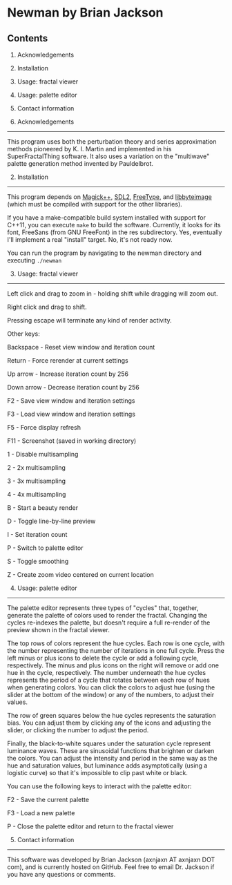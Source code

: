 Newman by Brian Jackson
=======================

Contents
--------

1. Acknowledgements
2. Installation
3. Usage: fractal viewer
4. Usage: palette editor
5. Contact information

1. Acknowledgements
-------------------

This program uses both the perturbation theory and series approximation methods pioneered by K. I.
Martin and implemented in his SuperFractalThing software. It also uses a variation on the "multiwave"
palette generation method invented by Pauldelbrot.

2. Installation
---------------

This program depends on [Magick++](http://www.imagemagick.org/Magick++/), [SDL2](http://libsdl.org), [FreeType](http://freetype.org), and
[libbyteimage](http://github.com/axnjaxn/libbyteimage) (which must be compiled with support for the other libraries).

If you have a make-compatible build system installed with support for C++11, you can execute `make` to
build the software. Currently, it looks for its font, FreeSans (from GNU FreeFont) in the res
subdirectory. Yes, eventually I'll implement a real "install" target. No, it's not ready now.

You can run the program by navigating to the newman directory and executing `./newman`

3. Usage: fractal viewer
------------------------

Left click and drag to zoom in - holding shift while dragging will zoom out.

Right click and drag to shift.

Pressing escape will terminate any kind of render activity.

Other keys:

Backspace - Reset view window and iteration count

Return - Force rerender at current settings

Up arrow - Increase iteration count by 256

Down arrow - Decrease iteration count by 256

F2 - Save view window and iteration settings

F3 - Load view window and iteration settings

F5 - Force display refresh

F11 - Screenshot (saved in working directory)

1 - Disable multisampling

2 - 2x multisampling

3 - 3x multisampling

4 - 4x multisampling

B - Start a beauty render

D - Toggle line-by-line preview

I - Set iteration count

P - Switch to palette editor

S - Toggle smoothing

Z - Create zoom video centered on current location

4. Usage: palette editor
------------------------

The palette editor represents three types of "cycles" that, together, generate the palette of colors
used to render the fractal. Changing the cycles re-indexes the palette, but doesn't require a full
re-render of the preview shown in the fractal viewer.

The top rows of colors represent the hue cycles. Each row is one cycle, with the number representing
the number of iterations in one full cycle. Press the left minus or plus icons to delete the cycle or
add a following cycle, respectively. The minus and plus icons on the right will remove or add one hue
in the cycle, respectively. The number underneath the hue cycles represents the period of a cycle that
rotates between each row of hues when generating colors. You can click the colors to adjust hue (using
the slider at the bottom of the window) or any of the numbers, to adjust their values.

The row of green squares below the hue cycles represents the saturation bias. You can adjust them by
clicking any of the icons and adjusting the slider, or clicking the number to adjust the period.

Finally, the black-to-white squares under the saturation cycle represent luminance waves. These are
sinusoidal functions that brighten or darken the colors. You can adjust the intensity and period in
the same way as the hue and saturation values, but luminance adds asymptotically (using a logistic
curve) so that it's impossible to clip past white or black.

You can use the following keys to interact with the palette editor:

F2 - Save the current palette

F3 - Load a new palette

P - Close the palette editor and return to the fractal viewer

5. Contact information
----------------------

This software was developed by Brian Jackson (axnjaxn AT axnjaxn DOT com), and is currently hosted on
GitHub. Feel free to email Dr. Jackson if you have any questions or comments.